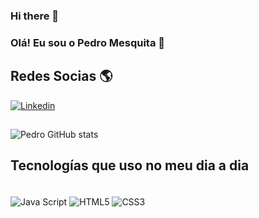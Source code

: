 ### Hi there 👋
### Olá! Eu sou o Pedro Mesquita 👋

## Redes Socias 🌎
[![Linkedin](https://img.shields.io/badge/LinkedIn-0077B5?style=for-the-badge&logo=linkedin&logoColor=white)](https://www.linkedin.com/in/pedro-mesquita-46222234a/)


##
![Pedro GitHub stats](https://github-readme-stats.vercel.app/api?username=PedroMesquitaDev&show_icons=true&theme=dark)
##
## Tecnologías que uso no meu dia a dia 

<div style="display: inline_block"><br>


<img align="center" alt="Java Script" src="https://img.shields.io/badge/JavaScript-F7DF1E?style=for-the-badge&logo=javascript&logoColor=black">
<img align="center" alt="HTML5" src="https://img.shields.io/badge/HTML5-E34F26?style=for-the-badge&logo=html5&logoColor=white">
<img align="center" alt="CSS3" src="https://img.shields.io/badge/CSS3-1572B6?style=for-the-badge&logo=css3&logoColor=white">

</div>
